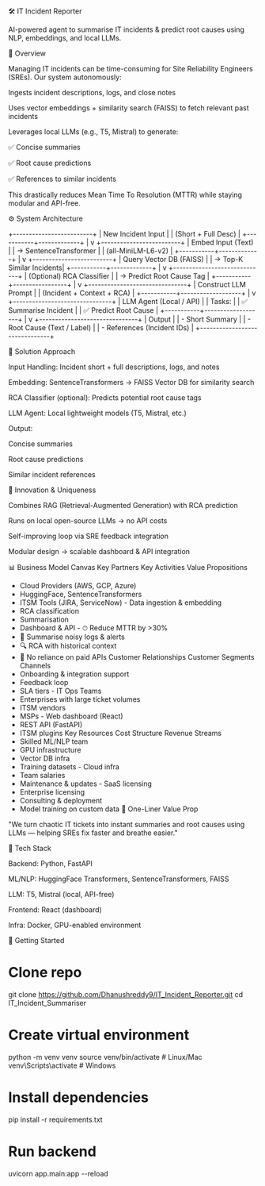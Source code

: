 🛠 IT Incident Reporter

AI-powered agent to summarise IT incidents & predict root causes using NLP, embeddings, and local LLMs.

📌 Overview

Managing IT incidents can be time-consuming for Site Reliability Engineers (SREs). Our system autonomously:

Ingests incident descriptions, logs, and close notes

Uses vector embeddings + similarity search (FAISS) to fetch relevant past incidents

Leverages local LLMs (e.g., T5, Mistral) to generate:

✅ Concise summaries

✅ Root cause predictions

✅ References to similar incidents

This drastically reduces Mean Time To Resolution (MTTR) while staying modular and API-free.

⚙️ System Architecture

+-------------------------+
|  New Incident Input     |
|  (Short + Full Desc)    |
+-----------+-------------+
            |
            v
+-------------------------+
| Embed Input (Text)      |
| → SentenceTransformer   |
|   (all-MiniLM-L6-v2)    |
+-----------+-------------+
            |
            v
+-------------------------+
| Query Vector DB (FAISS) |
| → Top-K Similar Incidents|
+-----------+-------------+
            |
            v
+-----------------------------+
| (Optional) RCA Classifier   |
| → Predict Root Cause Tag    |
+-----------+-----------------+
            |
            v
+-------------------------------+
| Construct LLM Prompt          |
| (Incident + Context + RCA)    |
+-----------+-------------------+
            |
            v
+-------------------------------+
|   LLM Agent (Local / API)     |
|   Tasks:                      |
|   ✅ Summarise Incident       |
|   ✅ Predict Root Cause       |
+-----------+-------------------+
            |
            v
+-------------------------------+
|           Output              |
| - Short Summary               |
| - Root Cause (Text / Label)   |
| - References (Incident IDs)   |
+-------------------------------+


🎯 Solution Approach

Input Handling: Incident short + full descriptions, logs, and notes

Embedding: SentenceTransformers → FAISS Vector DB for similarity search

RCA Classifier (optional): Predicts potential root cause tags

LLM Agent: Local lightweight models (T5, Mistral, etc.)

Output:

Concise summaries

Root cause predictions

Similar incident references

🌟 Innovation & Uniqueness

Combines RAG (Retrieval-Augmented Generation) with RCA prediction

Runs on local open-source LLMs → no API costs

Self-improving loop via SRE feedback integration

Modular design → scalable dashboard & API integration

📊 Business Model Canvas
Key Partners	Key Activities	Value Propositions
- Cloud Providers (AWS, GCP, Azure)
- HuggingFace, SentenceTransformers
- ITSM Tools (JIRA, ServiceNow)	- Data ingestion & embedding
- RCA classification
- Summarisation
- Dashboard & API	- ⏱ Reduce MTTR by >30%
- 🧠 Summarise noisy logs & alerts
- 🔍 RCA with historical context
- 🚫 No reliance on paid APIs
Customer Relationships	Customer Segments	Channels
- Onboarding & integration support
- Feedback loop
- SLA tiers	- IT Ops Teams
- Enterprises with large ticket volumes
- ITSM vendors
- MSPs	- Web dashboard (React)
- REST API (FastAPI)
- ITSM plugins
Key Resources	Cost Structure	Revenue Streams
- Skilled ML/NLP team
- GPU infrastructure
- Vector DB infra
- Training datasets	- Cloud infra
- Team salaries
- Maintenance & updates	- SaaS licensing
- Enterprise licensing
- Consulting & deployment
- Model training on custom data
🚀 One-Liner Value Prop

"We turn chaotic IT tickets into instant summaries and root causes using LLMs — helping SREs fix faster and breathe easier."

📂 Tech Stack

Backend: Python, FastAPI

ML/NLP: HuggingFace Transformers, SentenceTransformers, FAISS

LLM: T5, Mistral (local, API-free)

Frontend: React (dashboard)

Infra: Docker, GPU-enabled environment

🏁 Getting Started
# Clone repo
git clone https://github.com/Dhanushreddy9/IT_Incident_Reporter.git
cd IT_Incident_Summariser

# Create virtual environment
python -m venv venv
source venv/bin/activate   # Linux/Mac
venv\Scripts\activate      # Windows

# Install dependencies
pip install -r requirements.txt

# Run backend
uvicorn app.main:app --reload
